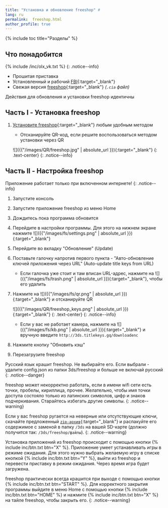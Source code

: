 ```yaml
---
title: "Установка и обновление freeshop" #
lang: ru
permalink:  freeshop.html
author_profile: true
---
```

{% include toc title="Разделы" %}

## Что понадобится

{% include /inc/olx_vk.txt %}
{: .notice--info}

* Прошитая приставка 
* Установленный и рабочий [FBI](fbi){:target="_blank"}
* Свежая версия [freeshop](https://notabug.org/evi/freeShop/releases){:target="_blank"} *(`.cia` файл)*

Действия для обновления и установки freeshop идентичны

## Часть I - Установка freeshop

1. [Установите freeshop](games){:target="_blank"} любым удобным методом
	+ Отсканируйте QR-код, если решите воспользоваться методом установки через QR
	
    ![]({{"/images/QR/freeshop.jpg" | absolute_url }}){:target="_blank"}
	{: .text-center}
    {: .notice--info}

## Часть II - Настройка freeshop

Приложение работает только при включенном интернете!
{: .notice--info}

1. Запустите консоль
1. Запустите приложение freeshop из меню Home
1. Дождитесь пока программа обновится
1. Перейдите в настройки программы. Для этого на нижнем экране нажмите ![]({{"/images/fs/settings.png" | absolute_url }}){:target="_blank"}
1. Перейдите во вкладку "Обновление" (Update)
1. Поставьте галочку напротив первого пункта - "Авто-обновление ключей приложения через URL" (Auto-update title keys from URL)
	+ Если галочка уже стоит и там вписан URL-адрес, нажмите на ![]({{"/images/fs/trash.png" | absolute_url }}){:target="_blank"}, чтобы его удалить
1. Нажмите на ![]({{"/images/fs/qr.png" | absolute_url }}){:target="_blank"} и отсканируйте QR 

    ![]({{"/images/QR/freeshop_keys.png" | absolute_url }}){:target="_blank"}
	{: .text-center}
    {: .notice--info}

	+ Если у вас не работает камера, нажмите на ![]({{"/images/fs/kb.png" | absolute_url }}){:target="_blank"} и вручную введите `http://3ds.titlekeys.gq/downloadenc`

1. Нажмите кнопку "Обновить кэш"
1. Перезагрузите freeshop

Русский язык крашит freeshop. Не выбирайте его. Если выбрали - удалите config.json из папки 3ds/freeshop и больше не включай русский
{: .notice--danger}

freeshop может некорректно работать, если в имени wifi сети есть точки, пробелы, кириллица, прочее. Желательно, чтобы имя точки доступа состояло только из латинских символов, цифр и знаков подчеркивания. Старайтесь избегать другие символы.
{: .notice--warning}

Если у вас freeshop ругается на неверные или отсутствующие ключи, скачайте предложенный [`zip-архив`](files/freeShop_data.zip){:target="_blank"} и распакуйте его содержимое с заменой в папку `/3ds` на вашей SD-карте (должно получится так: `/3ds/freeshop/файлы`).
{: .notice--warning}

Установка приложений из freeshop происходит с помощью кнопки {% include inc/btn.txt btn="X" %}. Приложение умеет устанавливать игры в режиме ожидания. Для этого нужно выбрать желаемую игру в списке кнопкой {% include inc/btn.txt btn="Y" %}, выйти из freeshop и перевести приставку в режим ожидания. Через время игра будет загружена. 

freeshop практически всегда крашится при выходе с помощью кнопки {% include inc/btn.txt btn="START" %}. Для корректного закрытия программы выйдите в меню Home с помощью кнопки {% include inc/btn.txt btn="HOME" %} и нажмите {% include inc/btn.txt btn="X" %} на тайле freeshop, чтобы закрыть его. 
{: .notice--warning}